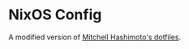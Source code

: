 # NixOS Config

A modified version of [Mitchell Hashimoto's dotfiles](https://github.com/mitchellh/nixos-config).
